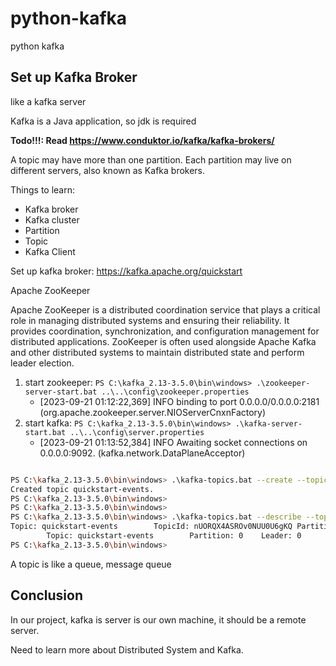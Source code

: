 # python-kafka
python kafka

## Set up Kafka Broker

like a kafka server

Kafka is a Java application, so jdk is required

**Todo!!!: Read https://www.conduktor.io/kafka/kafka-brokers/**

A topic may have more than one partition. Each partition may live on different servers, also known as Kafka brokers.


Things to learn:
* Kafka broker
* Kafka cluster
* Partition
* Topic
* Kafka Client

Set up kafka broker: https://kafka.apache.org/quickstart

Apache ZooKeeper

Apache ZooKeeper is a distributed coordination service that plays a critical role in managing distributed systems and ensuring their reliability. It provides coordination, synchronization, and configuration management for distributed applications. ZooKeeper is often used alongside Apache Kafka and other distributed systems to maintain distributed state and perform leader election.

1. start zookeeper: `PS C:\kafka_2.13-3.5.0\bin\windows> .\zookeeper-server-start.bat ..\..\config\zookeeper.properties`
    * [2023-09-21 01:12:22,369] INFO binding to port 0.0.0.0/0.0.0.0:2181 (org.apache.zookeeper.server.NIOServerCnxnFactory)
2. start kafka: `PS C:\kafka_2.13-3.5.0\bin\windows> .\kafka-server-start.bat ..\..\config\server.properties`
    * [2023-09-21 01:13:52,384] INFO Awaiting socket connections on 0.0.0.0:9092. (kafka.network.DataPlaneAcceptor)

```bash

PS C:\kafka_2.13-3.5.0\bin\windows> .\kafka-topics.bat --create --topic quickstart-events --bootstrap-server localhost:9092
Created topic quickstart-events.
PS C:\kafka_2.13-3.5.0\bin\windows>
PS C:\kafka_2.13-3.5.0\bin\windows>
PS C:\kafka_2.13-3.5.0\bin\windows> .\kafka-topics.bat --describe --topic quickstart-events --bootstrap-server localhost:9092
Topic: quickstart-events        TopicId: nUORQX4ASROv0NUU0U6gKQ PartitionCount: 1       ReplicationFactor: 1    Configs:
        Topic: quickstart-events        Partition: 0    Leader: 0       Replicas: 0     Isr: 0
PS C:\kafka_2.13-3.5.0\bin\windows>


```

A topic is like a queue, message queue


## Conclusion

In our project, kafka is server is our own machine, it should be a remote server.

Need to learn more about Distributed System and Kafka.